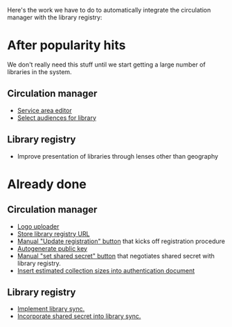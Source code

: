 Here's the work we have to do to automatically integrate the circulation manager with the library registry:

# After popularity hits

We don't really need this stuff until we start getting a large number
of libraries in the system.

## Circulation manager

- [Service area editor](https://github.com/NYPL-Simplified/circulation/issues/578)
- [Select audiences for library](https://github.com/NYPL-Simplified/circulation/issues/581)

## Library registry

- Improve presentation of libraries through lenses other than geography

# Already done

## Circulation manager

- [Logo uploader](https://github.com/NYPL-Simplified/circulation/issues/566)
- [Store library registry URL](https://github.com/NYPL-Simplified/circulation/issues/576)
- [Manual "Update registration" button](https://github.com/NYPL-Simplified/circulation/issues/577) that kicks off registration procedure
- [Autogenerate public key](https://github.com/NYPL-Simplified/circulation/issues/579)
- [Manual "set shared secret" button](https://github.com/NYPL-Simplified/circulation/issues/580) that negotiates shared secret with library registry.
- [Insert estimated collection sizes into authentication document](https://github.com/NYPL-Simplified/circulation/issues/583)

## Library registry

- [Implement library sync.](https://github.com/NYPL-Simplified/library_registry/issues/24)
- [Incorporate shared secret into library sync.](https://github.com/NYPL-Simplified/library_registry/issues/24)
